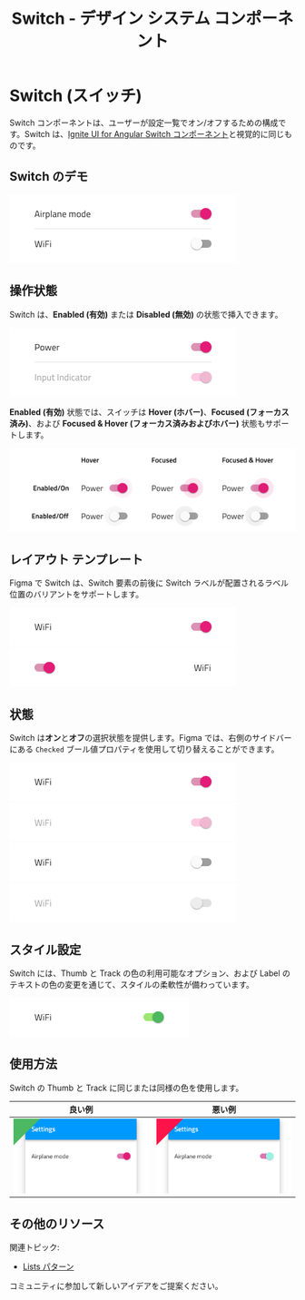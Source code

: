 ﻿---
title: Switch - デザイン システム コンポーネント
_description: Switch コンポーネントは、ユーザーが選択にマークできる機能を提供します。
_keywords: デザイン システム, デザイン システム UX, UI キット, Figma, Figma to Angular, Figma からコードをエクスポート, Figma to HTML, Figma HTML, Figma UI キット, Ignite UI for Angular, Angular, Angular デザイン システム, Angular 用のデザイン キット
_language: ja
---

# Switch (スイッチ)

Switch コンポーネントは、ユーザーが設定一覧でオン/オフするための構成です。Switch は、[Ignite UI for Angular Switch コンポーネント](https://jp.infragistics.com/products/ignite-ui-angular/angular/components/switch.html)と視覚的に同じものです。

## Switch のデモ

<img class="responsive-img" src="../images/switch_demo.png" srcset="../images/switch_demo@2x.png 2x" />

## 操作状態

Switch は、**Enabled (有効)** または **Disabled (無効)** の状態で挿入できます。

<img class="responsive-img" src="../images/switch_enabled&disabled-state.png" srcset="../images/switch_enabled&disabled-state@2x.png 2x" />
<div class="divider--half"></div>
<div class="divider--half"></div>
<div class="divider--half"></div>

**Enabled (有効)** 状態では、スイッチは **Hover (ホバー)**、**Focused (フォーカス済み)**、および **Focused & Hover (フォーカス済みおよびホバー)** 状態もサポートします。

<div class="divider--half"></div>

<img class="responsive-img" src="../images/switch_interaction_states.png" srcset="../images/switch_interaction_states@2x.png 2x" />

## レイアウト テンプレート

Figma で Switch は、Switch 要素の前後に Switch ラベルが配置されるラベル位置のバリアントをサポートします。

<img class="responsive-img" src="../images/switch_label-before.png" srcset="../images/switch_label-before@2x.png 2x" />
<img class="responsive-img" src="../images/switch_label-after.png" srcset="../images/switch_label-after@2x.png 2x" />

## 状態

Switch は**オン**と**オフ**の選択状態を提供します。Figma では、右側のサイドバーにある `Checked` ブール値プロパティを使用して切り替えることができます。

<img class="responsive-img" src="../images/switch_on.png" srcset="../images/switch_on@2x.png 2x" />
<img class="responsive-img" src="../images/switch_on_disabled.png" srcset="../images/switch_on_disabled@2x.png 2x" />
<img class="responsive-img" src="../images/switch_off.png" srcset="../images/switch_off@2x.png 2x" />
<img class="responsive-img" src="../images/switch_off_disabled.png" srcset="../images/switch_off_disabled@2x.png 2x" />

## スタイル設定

Switch には、Thumb と Track の色の利用可能なオプション、および Label のテキストの色の変更を通じて、スタイルの柔軟性が備わっています。

<img class="responsive-img" src="../images/switch_styling.png" srcset="../images/switch_styling@2x.png 2x" />

## 使用方法

Switch の Thumb と Track に同じまたは同様の色を使用します。

| 良い例                                                                         | 悪い例                                                                             |
| ------------------------------------------------------------------------------ | ---------------------------------------------------------------------------------- |
| <img class="responsive-img" src="../images/switch_do3.png" srcset="../images/switch_do3@2x.png 2x" /> | <img class="responsive-img" src="../images/switch_dont3.png" srcset="../images/switch_dont3@2x.png 2x" /> |



## その他のリソース

関連トピック:

- [Lists パターン](../patterns/lists.md)
  <div class="divider--half"></div>

コミュニティに参加して新しいアイデアをご提案ください。
